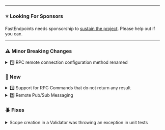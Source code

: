 ﻿
---

### ⭐ Looking For Sponsors
FastEndpoints needs sponsorship to [sustain the project](https://github.com/FastEndpoints/FastEndpoints/issues/449). Please help out if you can.

---

### ⚠️ Minor Breaking Changes

<details><summary>1️⃣ RPC remote connection configuration method renamed</summary>

Due to the introduction of remote Pub/Sub messaging (see new features below), it no longer made sense to call the method `MapRemoteHandlers` as it now supports both remote handlers and event hubs.

```cs
app.MapRemoteHandlers(...) -> app.MapRemote(...)
```
</details>


### 📢 New

<details><summary>1️⃣ Support for RPC Commands that do not return any result</summary>

Remote procedure calls via `ICommand` & `ICommandHandler<TCommand>` is now possible which the initial RPC feature did not support. Command/Handler registration is done the same way:

```cs
//SERVER
app.MapHandlers(h =>
{
    h.Register<SayHelloCommand, SayHelloHandler>();
});

//CLIENT
```cs
app.MapRemoteHandlers("http://localhost:6000", c =>
{
    c.Register<SayHelloCommand>();
});

//COMMAND EXECUTION
await new SayHelloCommand { From = "mars" }.RemoteExecuteAsync();
```
</details>

<details><summary>2️⃣ Remote Pub/Sub Messaging</summary>

todo: write doc page and point to it.

</details>

<!-- ### 🚀 Improvements -->

### 🪲 Fixes

<details><summary>Scope creation in a Validator was throwing an exception in unit tests</summary>

Validator code such as the following was preventing the validator from being unit tested via the `Factory.CreateValidator<T>()` method, which has now been fixed.

```cs
public class IdValidator : Validator<RequestDto>
{
    public IdValidator()
    {
        using var scope = CreateScope();
        var idChecker = scope.Resolve<IdValidationService>();

        RuleFor(x => x.Id).Must((id)
            => idChecker.IsValidId(id));
    }
}
```

</details>